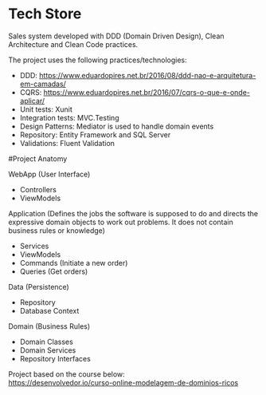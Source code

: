 # Tech Store
Sales system developed with DDD (Domain Driven Design), Clean Architecture and Clean Code practices.  

The project uses the following practices/technologies:  

- DDD: https://www.eduardopires.net.br/2016/08/ddd-nao-e-arquitetura-em-camadas/
- CQRS: https://www.eduardopires.net.br/2016/07/cqrs-o-que-e-onde-aplicar/
- Unit tests: Xunit
- Integration tests: MVC.Testing
- Design Patterns: Mediator is used to handle domain events
- Repository: Entity Framework and SQL Server
- Validations: Fluent Validation

#Project Anatomy 

WebApp (User Interface)
- Controllers
- ViewModels

Application (Defines the jobs the software is supposed to do and directs the expressive domain objects to work out problems. It does not contain business rules or knowledge)
- Services
- ViewModels
- Commands (Initiate a new order)
- Queries (Get orders)

Data (Persistence)
- Repository
- Database Context

Domain (Business Rules)
- Domain Classes
- Domain Services
- Repository Interfaces


Project based on the course below:  
https://desenvolvedor.io/curso-online-modelagem-de-dominios-ricos
